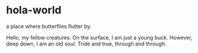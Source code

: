 # hola-world
a place where butterflies flutter by.

Hello, my fellow creatures. 
On the surface, I am just a young buck. However, deep down, I am an old soul. Tride and true, through and through.

